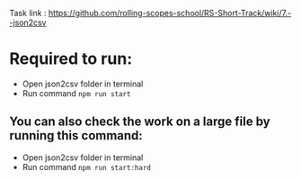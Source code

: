 Task link : https://github.com/rolling-scopes-school/RS-Short-Track/wiki/7.--json2csv

# Required to run:
   - Open json2csv folder in terminal
   - Run command ``npm run start``

## You can also check the work on a large file by running this command:
   - Open json2csv folder in terminal
   - Run command ``npm run start:hard`` 
